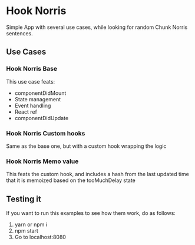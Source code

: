 # Hook Norris

Simple App with several use cases, while looking for random Chunk Norris sentences.

## Use Cases

### Hook Norris Base
This use case feats:

* componentDidMount
* State management
* Event handling
* React ref
* componentDidUpdate

### Hook Norris Custom hooks
Same as the base one, but with a custom hook wrapping the logic

### Hook Norris Memo value
This feats the custom hook, and includes a hash from the last updated time that it is memoized based on the tooMuchDelay state

## Testing it

If you want to run this examples to see how them work, do as follows:
1. yarn or npm i
2. npm start
3. Go to localhost:8080

